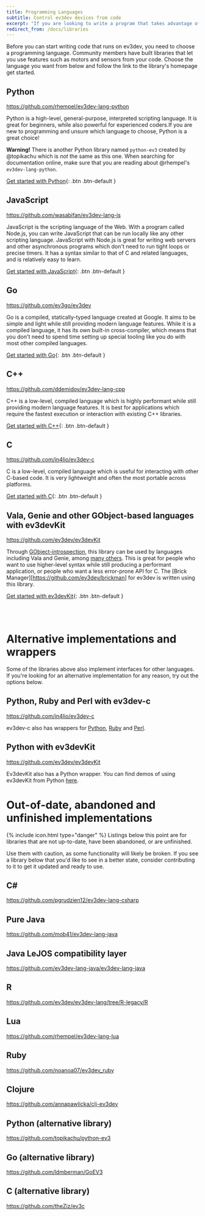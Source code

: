 ```yaml
---
title: Programming Languages
subtitle: Control ev3dev devices from code
excerpt: "If you are looking to write a program that takes advantage of motors, sensors, or other native devices, using a language binding is the way to go. These are the best options for each language."
redirect_from: /docs/libraries
---
```


Before you can start writing code that runs on ev3dev, you need to choose a
programming language. Community members have built libraries that let you use
features such as motors and sensors from your code. Choose the language you want
from below and follow the link to the library's homepage get started.

## Python
<https://github.com/rhempel/ev3dev-lang-python>

Python is a high-level, general-purpose, interpreted scripting language. It is
great for beginners, while also powerful for experienced coders.If you are new
to programming and unsure which language to choose, Python is a great choice!

**Warning!** There is another Python library named `python-ev3` created by
@topikachu which is _not_ the same as this one. When searching for documentation
online, make sure that you are reading about @rhempel's `ev3dev-lang-python`.

[Get started with Python](https://github.com/rhempel/ev3dev-lang-python){: .btn .btn-default }

## JavaScript
<https://github.com/wasabifan/ev3dev-lang-js>

JavaScript is the scripting language of the Web. With a program called Node.js,
you can write JavaScript that can be run locally like any other scripting
language. JavaScript with Node.js is great for writing web servers and other
asynchronous programs which don't need to run tight loops or precise timers. It
has a syntax similar to that of C and related languages, and is relatively easy
to learn.

[Get started with JavaScript](https://github.com/wasabifan/ev3dev-lang-js){: .btn .btn-default }

## Go
<https://github.com/ev3go/ev3dev>

Go is a compiled, statically-typed language created at Google. It aims to be
simple and light while still providing modern language features. While it is a
compiled language, it has its own built-in cross-compiler, which means that you
don't need to spend time setting up special tooling like you do with most other
compiled languages.

[Get started with Go](https://github.com/ev3go/ev3dev){: .btn .btn-default }

## C++
<https://github.com/ddemidov/ev3dev-lang-cpp>

C++ is a low-level, compiled language which is highly performant while still
providing modern language features. It is best for applications which require
the fastest execution or interaction with existing C++ libraries.

[Get started with C++](https://github.com/ddemidov/ev3dev-lang-cpp){: .btn .btn-default }

## C
<https://github.com/in4lio/ev3dev-c>

C is a low-level, compiled language which is useful for interacting with other
C-based code. It is very lightweight and often the most portable across platforms.

[Get started with C](https://github.com/in4lio/ev3dev-c){: .btn .btn-default }


## Vala, Genie and other GObject-based languages with ev3devKit
<https://github.com/ev3dev/ev3devKit>

Through [GObject-introspection](https://wiki.gnome.org/Projects/GObjectIntrospection),
this library can be used by languages including Vala and Genie, among
[many others](https://wiki.gnome.org/Projects/GObjectIntrospection/Users). This
is great for people who want to use higher-level syntax while still producing a
performant application, or people who want a less error-prone API for C. The
[Brick Manager][https://github.com/ev3dev/brickman] for ev3dev is written using
this library.

[Get started with ev3devKit](https://github.com/ev3dev/ev3devKit){: .btn .btn-default }

<br>
<br>

# Alternative implementations and wrappers

Some of the libraries above also implement interfaces for other languages. If
you're looking for an alternative implementation for any reason, try out the
options below.

## Python, Ruby and Perl with ev3dev-c
<https://github.com/in4lio/ev3dev-c>

ev3dev-c also has wrappers for [Python](https://github.com/in4lio/ev3dev-c/tree/master/python),
[Ruby](https://github.com/in4lio/ev3dev-c/tree/master/ruby) and [Perl](https://github.com/in4lio/ev3dev-c/tree/master/perl). 

## Python with ev3devKit
<https://github.com/ev3dev/ev3devKit>

Ev3devKit also has a Python wrapper. You can find demos of using ev3devKit from
Python [here](https://github.com/ev3dev/ev3devKit/tree/ev3dev-jessie/demo/python).

# Out-of-date, abandoned and unfinished implementations

<div class="panel panel-danger">
<div class="panel-heading">
    {% include icon.html type="danger" %}
    Listings below this point are for libraries that are not up-to-date, have
    been abandoned, or are unfinished.
</div>
<div class="panel-body">
<p>
    Use them with caution, as some functionality will likely be broken. If you
    see a library below that you'd like to see in a better state, consider
    contributing to it to get it updated and ready to use.
</p>
</div>
</div>

## C\#
<https://github.com/pgrudzien12/ev3dev-lang-csharp>

## Pure Java
<https://github.com/mob41/ev3dev-lang-java>

## Java LeJOS compatibility layer
<https://github.com/ev3dev-lang-java/ev3dev-lang-java>

## R
<https://github.com/ev3dev/ev3dev-lang/tree/R-legacy/R>

## Lua
<https://github.com/rhempel/ev3dev-lang-lua>

## Ruby
<https://github.com/noanoa07/ev3dev_ruby>

## Clojure
<https://github.com/annapawlicka/clj-ev3dev>

## Python (alternative library)
<https://github.com/topikachu/python-ev3>

## Go (alternative library)
<https://github.com/ldmberman/GoEV3>

## C (alternative library)
<https://github.com/theZiz/ev3c>